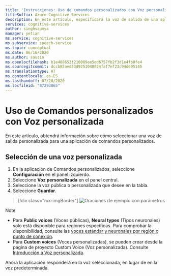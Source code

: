 ```yaml
---
title: 'Instrucciones: Uso de comandos personalizados con Voz personalizada: servicio de voz'
titleSuffix: Azure Cognitive Services
description: En este artículo, especificará la voz de salida de una aplicación de comandos personalizados.
services: cognitive-services
author: singhsaumya
manager: yetian
ms.service: cognitive-services
ms.subservice: speech-service
ms.topic: conceptual
ms.date: 06/16/2020
ms.author: sausin
ms.openlocfilehash: b1e488653f210089ee5ed6757fb2f3d1e4fb0fe4
ms.sourcegitcommit: dccb85aed33d9251048024faf7ef23c94d695145
ms.translationtype: HT
ms.contentlocale: es-ES
ms.lasthandoff: 07/28/2020
ms.locfileid: "87293865"
---
```

# <a name="use-custom-commands-with-custom-voice"></a>Uso de Comandos personalizados con Voz personalizada

En este artículo, obtendrá información sobre cómo seleccionar una voz de salida personalizada para una aplicación de comandos personalizados.

## <a name="select-a-custom-voice"></a>Selección de una voz personalizada

1. En la aplicación de Comandos personalizados, seleccione **Configuración** en el panel izquierdo.
1. Seleccione **Voz personalizada** en el panel central.
1. Seleccione la voz pública o personalizada que desee en la tabla.
1. Seleccione **Guardar**.

> [!div class="mx-imgBorder"]
> ![Oraciones de ejemplo con parámetros](media/custom-commands/select-custom-voice.png)

> [!NOTE]
> - Para **Public voices** (Voces públicas), **Neural types** (Tipos neuronales) solo está disponible para regiones específicas. Para comprobar la disponibilidad, consulte las [voces estándar y neuronales por región o punto de conexión](https://docs.microsoft.com/azure/cognitive-services/speech-service/regions#standard-and-neural-voices).
> - Para **Custom voices** (Voces personalizadas), se pueden crear desde la página de proyecto Custom Voice (Voz personalizada). Consulte [Introducción a Voz personalizada](./how-to-custom-voice.md).

Ahora la aplicación responderá en la voz seleccionada, en lugar de en la voz predeterminada.
